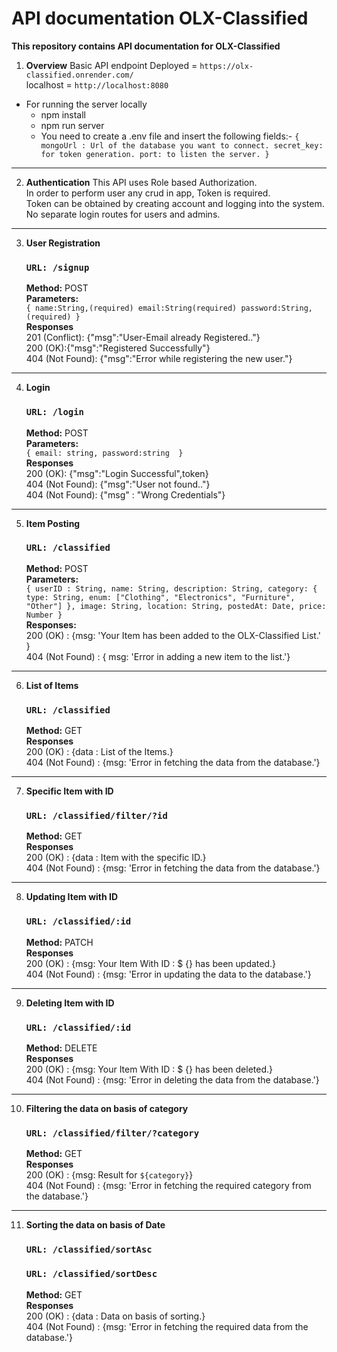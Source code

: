 # API documentation OLX-Classified

**This repository contains API documentation for OLX-Classified**

1. **Overview**
   Basic API endpoint Deployed = `https://olx-classified.onrender.com/`\
   localhost = `http://localhost:8080`

- For running the server locally
  - npm install
  - npm run server
  - You need to create a .env file and insert the following fields:-
    `{
mongoUrl : Url of the database you want to connect.
secret_key: for token generation.
port: to listen the server.
}`

---

2. **Authentication**
   This API uses Role based Authorization.\
   In order to perform user any crud in app, Token is required.\
   Token can be obtained by creating account and logging into the system.\
   No separate login routes for users and admins.

---

3. **User Registration**
    ### `URL: /signup`
    **Method:** POST\
    **Parameters:**\
    `{
    name:String,(required)
    email:String(required)
    password:String,(required)
}`\
    **Responses**\
    201 (Conflict): {"msg":"User-Email already Registered.."}\
    200 (OK):{"msg":"Registered Successfully"}\
    404 (Not Found): {"msg":"Error while registering the new user."}

---

4. **Login**
   ### `URL: /login`
   **Method:** POST\
   **Parameters:**\
   `{
    email: string,
    password:string 
}`\
    **Responses**\
    200 (OK): {"msg":"Login Successful",token}\
    404 (Not Found): {"msg":"User not found.."}\
    404 (Not Found): {"msg" : "Wrong Credentials"}

---

5. **Item Posting**
   ### `URL: /classified`
   **Method:** POST\
   **Parameters:**\
   `{
    userID : String,
    name: String,
    description: String,
    category: {
        type: String,
        enum: ["Clothing", "Electronics", "Furniture", "Other"]
    },
    image: String,
    location: String,
    postedAt: Date,
    price: Number
   }`\
   **Responses:**\
   200 (OK) : {msg: 'Your Item has been added to the OLX-Classified List.' }\
   404 (Not Found) : { msg: 'Error in adding a new item to the list.'}

---

6. **List of Items**
   ### `URL: /classified`
   **Method:** GET\
   **Responses**\
   200 (OK) : {data : List of the Items.}\
   404 (Not Found) : {msg: 'Error in fetching the data from the database.'}

---

7. **Specific Item with ID**
   ### `URL: /classified/filter/?id`
   **Method:** GET\
   **Responses**\
   200 (OK) : {data : Item with the specific ID.}\
   404 (Not Found) : {msg: 'Error in fetching the data from the database.'}

---

8. **Updating Item with ID**
   ### `URL: /classified/:id`
   **Method:** PATCH\
   **Responses**\
   200 (OK) : {msg: Your Item With ID : $ {} has been updated.}\
   404 (Not Found) : {msg: 'Error in updating the data to the database.'}

---

9. **Deleting Item with ID**
   ### `URL: /classified/:id`
   **Method:** DELETE\
   **Responses**\
   200 (OK) : {msg: Your Item With ID : $ {} has been deleted.}\
   404 (Not Found) : {msg: 'Error in deleting the data from the database.'}

---

10. **Filtering the data on basis of category**
    ### `URL: /classified/filter/?category`
    **Method:** GET\
    **Responses**\
    200 (OK) : {msg: Result for `${category}`}\
    404 (Not Found) : {msg: 'Error in fetching the required category from the database.'}

---

11. **Sorting the data on basis of Date**
    ### `URL: /classified/sortAsc`
    ### `URL: /classified/sortDesc`
    **Method:** GET\
    **Responses**\
    200 (OK) : {data : Data on basis of sorting.}\
    404 (Not Found) : {msg: 'Error in fetching the required data from the database.'}
